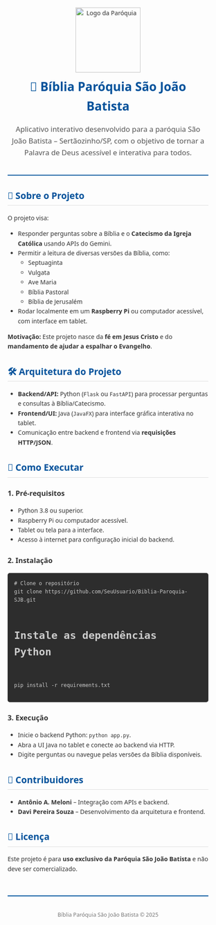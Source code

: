 <!DOCTYPE html>
<html lang="pt-br">
<head>
  <meta charset="UTF-8">
  <meta name="viewport" content="width=device-width, initial-scale=1.0">
</head>
<body>

<div style="font-family: 'Segoe UI', Tahoma, Geneva, Verdana, sans-serif; line-height: 1.6; color: #333; max-width: 900px; margin: auto; padding: 20px;">

  <!-- CABEÇALHO -->
  <div style="text-align: center; border-bottom: 2px solid #00529B; padding-bottom: 20px; margin-bottom: 30px;">
    <img src="logo_paroquia.png" alt="Logo da Paróquia" width="150">
    <h1 style="color: #00529B; margin-top: 10px;">📖 Bíblia Paróquia São João Batista</h1>
    <p style="font-size: 1.2em; color: #555;">
      Aplicativo interativo desenvolvido para a paróquia São João Batista – Sertãozinho/SP, com o objetivo de tornar a Palavra de Deus acessível e interativa para todos.
    </p>
  </div>

  <!-- SOBRE O PROJETO -->
  <h2 style="color: #00529B; border-bottom: 1px solid #ddd; padding-bottom: 5px;">📌 Sobre o Projeto</h2>
  <p>O projeto visa:</p>
  <ul>
    <li>Responder perguntas sobre a Bíblia e o <strong>Catecismo da Igreja Católica</strong> usando APIs do Gemini.</li>
    <li>Permitir a leitura de diversas versões da Bíblia, como:
      <ul>
        <li>Septuaginta</li>
        <li>Vulgata</li>
        <li>Ave Maria</li>
        <li>Bíblia Pastoral</li>
        <li>Bíblia de Jerusalém</li>
      </ul>
    </li>
    <li>Rodar localmente em um <strong>Raspberry Pi</strong> ou computador acessível, com interface em tablet.</li>
  </ul>
  <p><strong>Motivação:</strong> Este projeto nasce da <strong>fé em Jesus Cristo</strong> e do <strong>mandamento de ajudar a espalhar o Evangelho</strong>.</p>

  <!-- ARQUITETURA -->
  <h2 style="color: #00529B; border-bottom: 1px solid #ddd; padding-bottom: 5px; margin-top: 30px;">🛠️ Arquitetura do Projeto</h2>
  <ul>
    <li><strong>Backend/API:</strong> Python (<code>Flask</code> ou <code>FastAPI</code>) para processar perguntas e consultas à Bíblia/Catecismo.</li>
    <li><strong>Frontend/UI:</strong> Java (<code>JavaFX</code>) para interface gráfica interativa no tablet.</li>
    <li>Comunicação entre backend e frontend via <strong>requisições HTTP/JSON</strong>.</li>
  </ul>

  <!-- COMO EXECUTAR -->
  <h2 style="color: #00529B; border-bottom: 1px solid #ddd; padding-bottom: 5px; margin-top: 30px;">🚀 Como Executar</h2>
  <h3 style="color: #333;">1. Pré-requisitos</h3>
  <ul>
    <li>Python 3.8 ou superior.</li>
    <li>Raspberry Pi ou computador acessível.</li>
    <li>Tablet ou tela para a interface.</li>
    <li>Acesso à internet para configuração inicial do backend.</li>
  </ul>

  <h3 style="color: #333;">2. Instalação</h3>
  <pre style="background-color: #2d2d2d; color: #ccc; padding: 15px; border-radius: 5px; overflow-x: auto;"><code># Clone o repositório
git clone https://github.com/SeuUsuario/Biblia-Paroquia-SJB.git

# Instale as dependências Python
pip install -r requirements.txt
  </code></pre>

  <h3 style="color: #333;">3. Execução</h3>
  <ul>
    <li>Inicie o backend Python: <code>python app.py</code>.</li>
    <li>Abra a UI Java no tablet e conecte ao backend via HTTP.</li>
    <li>Digite perguntas ou navegue pelas versões da Bíblia disponíveis.</li>
  </ul>

  <!-- CONTRIBUIDORES -->
  <h2 style="color: #00529B; border-bottom: 1px solid #ddd; padding-bottom: 5px; margin-top: 30px;">👥 Contribuidores</h2>
  <ul>
    <li><strong>Antônio A. Meloni</strong> – Integração com APIs e backend.</li>
    <li><strong>Davi Pereira Souza</strong> – Desenvolvimento da arquitetura e frontend.</li>
  </ul>

  <!-- LICENÇA -->
  <h2 style="color: #00529B; border-bottom: 1px solid #ddd; padding-bottom: 5px; margin-top: 30px;">📄 Licença</h2>
  <p>Este projeto é para <strong>uso exclusivo da Paróquia São João Batista</strong> e não deve ser comercializado.</p>

  <!-- RODAPÉ -->
  <div style="text-align: center; margin-top: 50px; padding-top: 20px; border-top: 2px solid #00529B; font-size: 0.9em; color: #777;">
    <p>Bíblia Paróquia São João Batista &copy; 2025</p>
  </div>

</div>

</body>
</html>
